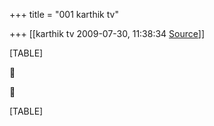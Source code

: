 +++
title = "001 karthik tv"

+++
[[karthik tv	2009-07-30, 11:38:34 [Source](https://groups.google.com/g/bvparishat/c/JcmsLRRGSLE)]]



[TABLE]





[TABLE]

